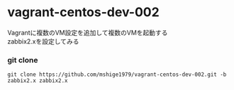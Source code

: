 vagrant-centos-dev-002
======================

Vagrantに複数のVM設定を追加して複数のVMを起動する<br />
zabbix2.xを設定してみる

### git clone
```
git clone https://github.com/mshige1979/vagrant-centos-dev-002.git -b zabbix2.x zabbix2.x
```

